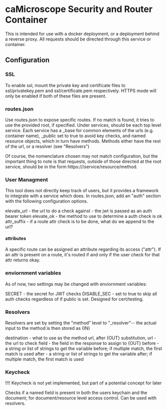 # caMicroscope Security and Router Container

This is intended for use with a docker deployment, or a deployment behind a reverse proxy. All requests should be directed through this service or container.

## Configuration

### SSL

To enable ssl, mount the private key and certificate files to ssl/privatekey.pem and ssl/certificate.pem respectively. HTTPS mode will only be enabled if both of these files are present. 

### routes.json

Use routes.json to expose specific routes. If no match is found, it tries to use the provided root, if specified.
Under services, should be each top level service. Each service has a \_base for common elements of the urls (e.g. container name), \_public set to true to avoid key checks, and named resource objects, which in turn have methods. Methods either have the rest of the url, or a resolver (see "Resolvers")

Of course, the nomenclature chosen may not match configuration, but the important thing to note is that requests, outside of those directed at the root service, should be in the form https://<url base>/service/resource/method.

### User Managment

This tool does not directly keep track of users, but it provides a framework to integrate with a service which does.
In routes.json, add an "auth" section with the following configuration options.


elevate_url - the url to do a check against - the jwt is passed as an auth bearer token
elevate_ok - the method to use to determine a auth check is ok
attr_suffix - if a route attr check is to be done, what do we append to the url?

#### attributes
A specific route can be assigned an attribute regarding its access ("attr"). If an attr is present on a route, it's routed if and only if the user check for that attr returns okay.

### enviornment variables

As of now, two settings may be changed with enviornment variables:

SECRET - the secret for JWT checks
DISABLE_SEC - set to true to skip all auth checks regardless of if public is set. Designed for cert/testing.

### Resolvers
Resolvers are set by setting the "method" level to "\_resolver"-- the actual input to the method is then stored as {IN}

destination - what to use as the method url, after {OUT} substitution,
url - the url to check
field - the field in the response to assign to {OUT}
before - a string or list of strings to get the variable before; if multiple match, the first match is used
after - a string or list of strings to get the variable after; if multiple match, the first match is used

### Keycheck
!!!! Keycheck is not yet implemented, but part of a potential concept for later

Checks if a named field is present in both the users keychain and the document; for document/resource level access control. Can be used with resolvers.
